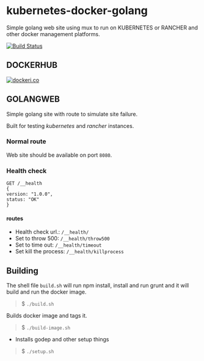 # kubernetes-docker-golang

Simple golang web site using mux to run on KUBERNETES or RANCHER and other docker management platforms.

[![Build Status](https://travis-ci.org/dmportella/kubernetes-docker-golang.svg?branch=master)](https://travis-ci.org/dmportella/kubernetes-docker-golang)

## DOCKERHUB

[![dockeri.co](http://dockeri.co/image/dmportella/golangweb)](https://hub.docker.com/r/dmportella/golangweb/)

## GOLANGWEB

Simple golang site with route to simulate site failure.

Built for testing *kubernetes* and *rancher* instances.

### Normal route

Web site should be available on port `8080`.

### Health check
```
GET /__health
{
version: "1.0.0",
status: "OK"
}
```
#### routes
* Health check url.: `/__health/`
* Set to throw 500: `/__health/throw500`
* Set to time out: `/__health/timeout`
* Set kill the process: `/__health/killprocess`

## Building

The shell file `build.sh` will run npm install, install and run grunt and it will build and run the docker image.

> $ `./build.sh`

Builds docker image and tags it.

> $ `./build-image.sh`

* Installs godep and other setup things

> $ `./setup.sh`